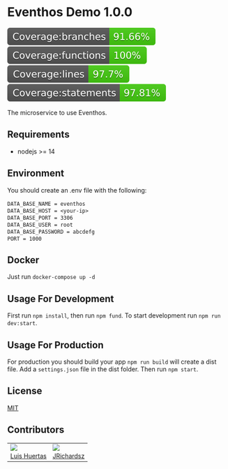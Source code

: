 # Eventhos Demo 1.0.0

<img src="./coverage/badge-branches.svg">
<img src="./coverage/badge-functions.svg">
<img src="./coverage/badge-lines.svg">
<img src="./coverage/badge-statements.svg">

The microservice to use Eventhos.

## Requirements

- nodejs >= 14

## Environment

You should create an .env file with the following:

```text
DATA_BASE_NAME = eventhos
DATA_BASE_HOST = <your-ip>
DATA_BASE_PORT = 3306
DATA_BASE_USER = root
DATA_BASE_PASSWORD = abcdefg
PORT = 1000
```

## Docker

Just run `docker-compose up -d`

## Usage For Development

First run `npm install`, then run `npm fund`. To start development run `npm run dev:start`.

## Usage For Production

For production you should build your app `npm run build` will create a dist file. Add a `settings.json` file in the dist folder. Then run `npm start`.

## License

[MIT](./LICENSE)

## Contributors

<table>
  <tbody>
    <td>
      <img src="https://i.ibb.co/88Tp6n5/Recurso-7.png" width="100px;"/>
      <br />
      <label><a href="https://github.com/TacEtarip">Luis Huertas</a></label>
      <br />
    </td>
    <td>
      <img src="https://avatars0.githubusercontent.com/u/3322836?s=460&v=4" width="100px;"/>
      <br />
      <label><a href="http://jrichardsz.github.io/">JRichardsz</a></label>
      <br />
    </td>
  </tbody>
</table>
